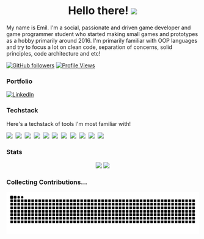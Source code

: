 <div align="center">
  <h1>
    Hello there! <img src="https://media.giphy.com/media/hvRJCLFzcasrR4ia7z/giphy.gif" width="30px"/>
  </h1>
</div>

My name is Emil. I'm a social, passionate and driven game developer and game programmer student who started making small games and prototypes as a hobby primarily around 2016. I'm primarily familiar with OOP languages and try to focus a lot on clean code, separation of concerns, solid principles, code architecture and etc!

<div align="left">
  
  [![GitHub followers](https://img.shields.io/github/followers/Dev-Luteus?label=Follow&style=social)](https://github.com/Dev-Luteus)
  [![Profile Views](https://komarev.com/ghpvc/?username=Dev-Luteus&color=brightgreen)](https://github.com/Dev-Luteus)
</div>

### Portfolio
[![LinkedIn](https://img.shields.io/badge/linkedin-%230077B5.svg?style=for-the-badge&logo=linkedin&logoColor=white)](https://www.linkedin.com/in/emil-m-661824164/)

### Techstack  
Here's a techstack of tools I'm most familiar with! 
<p align="left">
  <img src="https://img.shields.io/badge/C-00599C?style=flat-square&logo=c&logoColor=white" height="30" />&nbsp;
  <img src="https://img.shields.io/badge/C%23-239120?style=flat-square&logo=c-sharp&logoColor=white" height="30" />&nbsp;
  <img src="https://img.shields.io/badge/Java-007396?style=flat-square&logo=openjdk&logoColor=white" height="30" />&nbsp;
  <img src="https://img.shields.io/badge/JavaScript-F7DF1E?style=flat-square&logo=javascript&logoColor=black" height="30" />&nbsp;
  <img src="https://img.shields.io/badge/GitHub-181717?style=flat-square&logo=github&logoColor=white" height="30" />&nbsp;
  <img src="https://img.shields.io/badge/Unity-000000?style=flat-square&logo=unity&logoColor=white" height="30" />&nbsp;
  <img src="https://img.shields.io/badge/JetBrains%20Rider-000000?style=flat-square&logo=jetbrains&logoColor=white" height="30" />&nbsp;
  <img src="https://img.shields.io/badge/JetBrains%20CLion-000000?style=flat-square&logo=jetbrains&logoColor=white" height="30" />&nbsp;
  <img src="https://img.shields.io/badge/Godot-478CBF?style=flat-square&logo=godot&logoColor=white" height="30" />&nbsp;
  <img src="https://img.shields.io/badge/Twine%20Engine-FF63A5?style=flat-square&logo=twine&logoColor=white" height="30" />&nbsp;
  <img src="https://img.shields.io/badge/Ren'Py-7F37C1?style=flat-square&logo=renpy&logoColor=white" height="30" />
</p>

### Stats
<div align="center">
  <img height="180em" src="https://github-readme-stats.vercel.app/api?username=Dev-Luteus&show_icons=true&theme=radical&include_all_commits=true&count_private=true"/>
  <img height="180em" src="https://github-readme-stats.vercel.app/api/top-langs/?username=Dev-Luteus&layout=compact&langs_count=7&theme=radical"/>
</div>

### Collecting Contributions...
<div align="center">
  <picture>
    <source media="(prefers-color-scheme: dark)" srcset="https://raw.githubusercontent.com/Dev-Luteus/Dev-Luteus/output/github-contribution-grid-snake-dark.svg">
    <source media="(prefers-color-scheme: light)" srcset="https://raw.githubusercontent.com/Dev-Luteus/Dev-Luteus/output/github-contribution-grid-snake.svg">
    <img alt="github contribution grid snake animation" src="https://raw.githubusercontent.com/Dev-Luteus/Dev-Luteus/output/github-contribution-grid-snake.svg">
  </picture>
</div>

<!--
**Dev-Luteus/Dev-Luteus** is a ✨ _special_ ✨ repository because its `README.md` (this file) appears on your GitHub profile.

Here are some ideas to get you started:

- 🔭 I’m currently working on ...
- 🌱 I’m currently learning ...
- 👯 I’m looking to collaborate on ...
- 🤔 I’m looking for help with ...
- 💬 Ask me about ...
- 📫 How to reach me: ...
- 😄 Pronouns: ...
- ⚡ Fun fact: ...
-->
